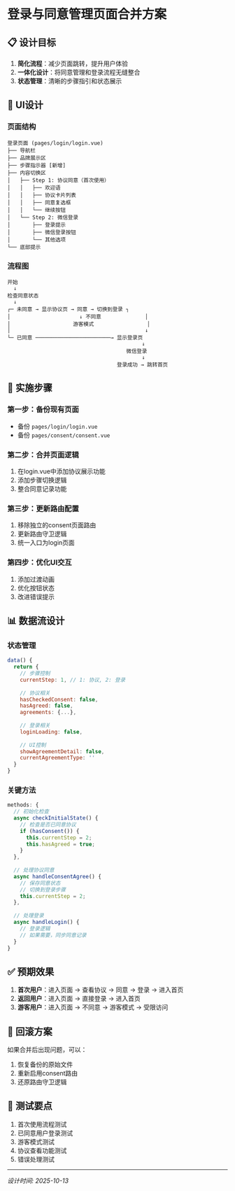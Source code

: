 # 登录与同意管理页面合并方案

## 📋 设计目标

1. **简化流程**：减少页面跳转，提升用户体验
2. **一体化设计**：将同意管理和登录流程无缝整合
3. **状态管理**：清晰的步骤指引和状态展示

## 🎨 UI设计

### 页面结构

```
登录页面 (pages/login/login.vue)
├── 导航栏
├── 品牌展示区
├── 步骤指示器 [新增]
├── 内容切换区
│   ├── Step 1: 协议同意（首次使用）
│   │   ├── 欢迎语
│   │   ├── 协议卡片列表
│   │   ├── 同意复选框
│   │   └── 继续按钮
│   └── Step 2: 微信登录
│       ├── 登录提示
│       ├── 微信登录按钮
│       └── 其他选项
└── 底部提示
```

### 流程图

```
开始
  ↓
检查同意状态
  ↓
┌─ 未同意 → 显示协议页 → 同意 → 切换到登录 ┐
│                      ↓ 不同意              │
│                    游客模式                 │
│                                           ↓
└─ 已同意 ────────────────────────→ 显示登录页
                                           ↓
                                      微信登录
                                           ↓
                                   登录成功 → 跳转首页
```

## 🔧 实施步骤

### 第一步：备份现有页面
- 备份 `pages/login/login.vue`
- 备份 `pages/consent/consent.vue`

### 第二步：合并页面逻辑
1. 在login.vue中添加协议展示功能
2. 添加步骤切换逻辑
3. 整合同意记录功能

### 第三步：更新路由配置
1. 移除独立的consent页面路由
2. 更新路由守卫逻辑
3. 统一入口为login页面

### 第四步：优化UI交互
1. 添加过渡动画
2. 优化按钮状态
3. 改进错误提示

## 📊 数据流设计

### 状态管理

```javascript
data() {
  return {
    // 步骤控制
    currentStep: 1, // 1: 协议, 2: 登录
    
    // 协议相关
    hasCheckedConsent: false,
    hasAgreed: false,
    agreements: {...},
    
    // 登录相关
    loginLoading: false,
    
    // UI控制
    showAgreementDetail: false,
    currentAgreementType: ''
  }
}
```

### 关键方法

```javascript
methods: {
  // 初始化检查
  async checkInitialState() {
    // 检查是否已同意协议
    if (hasConsent()) {
      this.currentStep = 2;
      this.hasAgreed = true;
    }
  },
  
  // 处理协议同意
  async handleConsentAgree() {
    // 保存同意状态
    // 切换到登录步骤
    this.currentStep = 2;
  },
  
  // 处理登录
  async handleLogin() {
    // 登录逻辑
    // 如果需要，同步同意记录
  }
}
```

## ✅ 预期效果

1. **首次用户**：进入页面 → 查看协议 → 同意 → 登录 → 进入首页
2. **返回用户**：进入页面 → 直接登录 → 进入首页
3. **游客用户**：进入页面 → 不同意 → 游客模式 → 受限访问

## 🔄 回滚方案

如果合并后出现问题，可以：
1. 恢复备份的原始文件
2. 重新启用consent路由
3. 还原路由守卫逻辑

## 📝 测试要点

1. 首次使用流程测试
2. 已同意用户登录测试
3. 游客模式测试
4. 协议查看功能测试
5. 错误处理测试

---

*设计时间: 2025-10-13*
